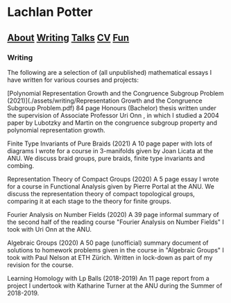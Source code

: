 # Lachlan Potter

## [About](README.md)  [Writing](Writing.md)  [Talks](Talks.md)  [CV](CV.md)  [Fun](Fun.md) 

### Writing

The following are a selection of (all unpublished) mathematical essays I have written for various courses and projects:

[Polynomial Representation Growth and the Congruence Subgroup Problem (2021)](./assets/writing/Representation Growth and the Congruence Subgroup Problem.pdf)
84 page Honours (Bachelor) thesis written under the supervision of Associate Professor Uri Onn , in which I studied a 2004 paper by Lubotzky and Martin on the congruence subgroup property and polynomial representation growth.  

Finite Type Invariants of Pure Braids (2021)
A 10 page paper with lots of diagrams I wrote for a course in 3-manifolds given by Joan Licata at the ANU. We discuss braid groups, pure braids, finite type invariants and combing.

Representation Theory of Compact Groups (2020)
A 5 page essay I wrote for a course in Functional Analysis given by Pierre Portal at the ANU. We discuss the representation theory of compact topological groups, comparing it at each stage to the theory for finite groups.

Fourier Analysis on Number Fields (2020)
A 39 page informal summary of the second half of the reading course "Fourier Analysis on Number Fields" I took with Uri Onn at the ANU. 

Algebraic Groups (2020)
A 50 page (unofficial) summary document of solutions to homework problems given in the course in "Algebraic Groups" I took with Paul Nelson at ETH Zürich. Written in lock-down as part of my revision for the course.

Learning Homology with Lp Balls (2018-2019)
An 11 page report from a project I undertook with Katharine Turner at the ANU during the Summer of 2018-2019.
